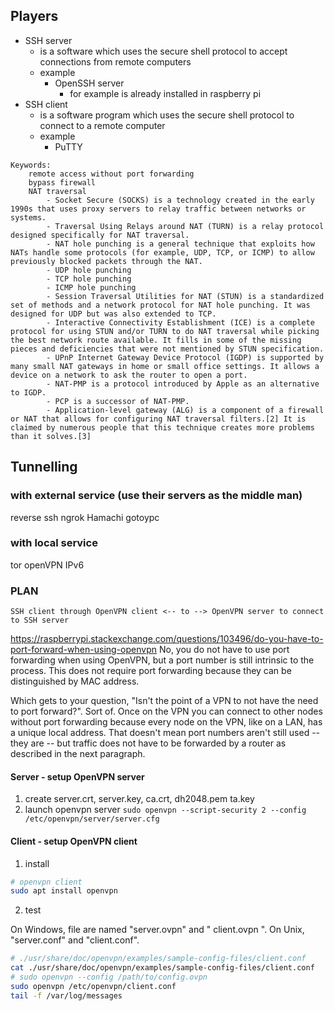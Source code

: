 
## Players

- SSH server 
    - is a software which uses the secure shell protocol to accept connections from remote computers
    - example
        - OpenSSH server
            - for example is already installed in raspberry pi
- SSH client
    - is a software program which uses the secure shell protocol to connect to a remote computer
    - example
        - PuTTY

```
Keywords:
    remote access without port forwarding
    bypass firewall
    NAT traversal
        - Socket Secure (SOCKS) is a technology created in the early 1990s that uses proxy servers to relay traffic between networks or systems.
        - Traversal Using Relays around NAT (TURN) is a relay protocol designed specifically for NAT traversal.
        - NAT hole punching is a general technique that exploits how NATs handle some protocols (for example, UDP, TCP, or ICMP) to allow previously blocked packets through the NAT.
        - UDP hole punching
        - TCP hole punching
        - ICMP hole punching
        - Session Traversal Utilities for NAT (STUN) is a standardized set of methods and a network protocol for NAT hole punching. It was designed for UDP but was also extended to TCP.
        - Interactive Connectivity Establishment (ICE) is a complete protocol for using STUN and/or TURN to do NAT traversal while picking the best network route available. It fills in some of the missing pieces and deficiencies that were not mentioned by STUN specification.
        - UPnP Internet Gateway Device Protocol (IGDP) is supported by many small NAT gateways in home or small office settings. It allows a device on a network to ask the router to open a port.
        - NAT-PMP is a protocol introduced by Apple as an alternative to IGDP.
        - PCP is a successor of NAT-PMP.
        - Application-level gateway (ALG) is a component of a firewall or NAT that allows for configuring NAT traversal filters.[2] It is claimed by numerous people that this technique creates more problems than it solves.[3]
```

## Tunnelling

### with external service (use their servers as the middle man)

reverse ssh
ngrok
Hamachi
gotoypc

### with local service

tor
openVPN
IPv6

### PLAN

`SSH client through OpenVPN client <-- to --> OpenVPN server to connect to SSH server`

https://raspberrypi.stackexchange.com/questions/103496/do-you-have-to-port-forward-when-using-openvpn
No, you do not have to use port forwarding when using OpenVPN, but a port number is still intrinsic to the process.
This does not require port forwarding because they can be distinguished by MAC address.

Which gets to your question, "Isn't the point of a VPN to not have the need to port forward?". Sort of. Once on the VPN you can connect to other nodes without port forwarding because every node on the VPN, like on a LAN, has a unique local address. That doesn't mean port numbers aren't still used -- they are -- but traffic does not have to be forwarded by a router as described in the next paragraph.

#### Server - setup OpenVPN server

1. create server.crt, server.key, ca.crt, dh2048.pem ta.key
2. launch openvpn server
        ```
        sudo openvpn --script-security 2 --config /etc/openvpn/server/server.cfg
        ```

#### Client - setup OpenVPN client 

1. install

```bash
# openvpn client
sudo apt install openvpn
```

2. test

On Windows, file are named "server.ovpn" and " client.ovpn ".
On Unix, "server.conf" and "client.conf". 

```bash
# ./usr/share/doc/openvpn/examples/sample-config-files/client.conf
cat ./usr/share/doc/openvpn/examples/sample-config-files/client.conf
# sudo openvpn --config /path/to/config.ovpn
sudo openvpn /etc/openvpn/client.conf
tail -f /var/log/messages
```